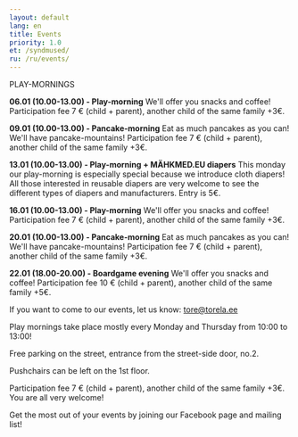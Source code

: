 ```yaml
---
layout: default
lang: en
title: Events
priority: 1.0
et: /syndmused/
ru: /ru/events/
---
```

PLAY-MORNINGS


**06.01 (10.00-13.00) - Play-morning**
We'll offer you snacks and coffee!
Participation fee 7 € (child + parent), another child of the same family +3€.


**09.01 (10.00-13.00) - Pancake-morning**
Eat as much pancakes as you can! We'll have pancake-mountains!
Participation fee 7 € (child + parent), another child of the same family +3€.


**13.01 (10.00-13.00) - Play-morning + MÄHKMED.EU diapers**
This monday our play-morning is especially special because we introduce cloth diapers! All those interested in reusable diapers are very welcome to see the different types of diapers and manufacturers. 
Entry is 5€.


**16.01 (10.00-13.00) - Play-morning**
We'll offer you snacks and coffee!
Participation fee 7 € (child + parent), another child of the same family +3€.



**20.01 (10.00-13.00) - Pancake-morning**
Eat as much pancakes as you can! We'll have pancake-mountains!
Participation fee 7 € (child + parent), another child of the same family +3€.


**22.01 (18.00-20.00) - Boardgame evening**
We'll offer you snacks and coffee!
Participation fee 10 € (child + parent), another child of the same family +5€.








If you want to come to our events, let us know: tore@torela.ee

Play mornings take place mostly every Monday and Thursday from 10:00 to 13:00!

Free parking on the street, entrance from the street-side door, no.2. 

Pushchairs can be left on the 1st floor.

Participation fee 7 € (child + parent), another child of the same family +3€. You are all very welcome!


Get the most out of your events by joining our Facebook page and mailing list!
